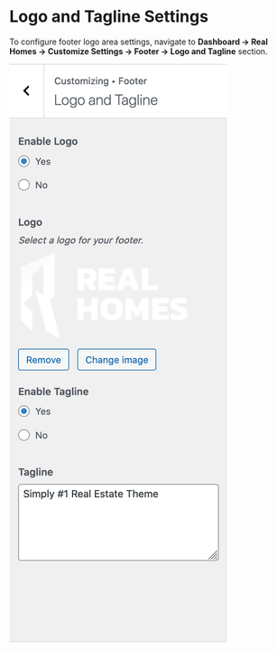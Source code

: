 # Logo and Tagline Settings

To configure footer logo area settings, navigate to **Dashboard → Real Homes → Customize Settings → Footer → Logo and Tagline** section.

![Footer Settings](images/home-setup/footer-logo-tagline.png)